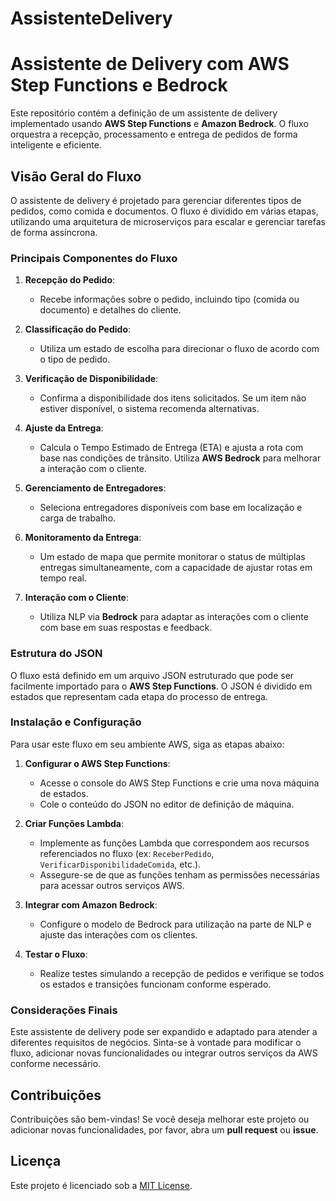 # AssistenteDelivery
# Assistente de Delivery com AWS Step Functions e Bedrock

Este repositório contém a definição de um assistente de delivery implementado usando **AWS Step Functions** e **Amazon Bedrock**. O fluxo orquestra a recepção, processamento e entrega de pedidos de forma inteligente e eficiente.

## Visão Geral do Fluxo

O assistente de delivery é projetado para gerenciar diferentes tipos de pedidos, como comida e documentos. O fluxo é dividido em várias etapas, utilizando uma arquitetura de microserviços para escalar e gerenciar tarefas de forma assíncrona.

### Principais Componentes do Fluxo

1. **Recepção do Pedido**:
   - Recebe informações sobre o pedido, incluindo tipo (comida ou documento) e detalhes do cliente.

2. **Classificação do Pedido**:
   - Utiliza um estado de escolha para direcionar o fluxo de acordo com o tipo de pedido.

3. **Verificação de Disponibilidade**:
   - Confirma a disponibilidade dos itens solicitados. Se um item não estiver disponível, o sistema recomenda alternativas.

4. **Ajuste da Entrega**:
   - Calcula o Tempo Estimado de Entrega (ETA) e ajusta a rota com base nas condições de trânsito. Utiliza **AWS Bedrock** para melhorar a interação com o cliente.

5. **Gerenciamento de Entregadores**:
   - Seleciona entregadores disponíveis com base em localização e carga de trabalho.

6. **Monitoramento da Entrega**:
   - Um estado de mapa que permite monitorar o status de múltiplas entregas simultaneamente, com a capacidade de ajustar rotas em tempo real.

7. **Interação com o Cliente**:
   - Utiliza NLP via **Bedrock** para adaptar as interações com o cliente com base em suas respostas e feedback.

### Estrutura do JSON

O fluxo está definido em um arquivo JSON estruturado que pode ser facilmente importado para o **AWS Step Functions**. O JSON é dividido em estados que representam cada etapa do processo de entrega.

### Instalação e Configuração

Para usar este fluxo em seu ambiente AWS, siga as etapas abaixo:

1. **Configurar o AWS Step Functions**:
   - Acesse o console do AWS Step Functions e crie uma nova máquina de estados.
   - Cole o conteúdo do JSON no editor de definição de máquina.

2. **Criar Funções Lambda**:
   - Implemente as funções Lambda que correspondem aos recursos referenciados no fluxo (ex: `ReceberPedido`, `VerificarDisponibilidadeComida`, etc.).
   - Assegure-se de que as funções tenham as permissões necessárias para acessar outros serviços AWS.

3. **Integrar com Amazon Bedrock**:
   - Configure o modelo de Bedrock para utilização na parte de NLP e ajuste das interações com os clientes.

4. **Testar o Fluxo**:
   - Realize testes simulando a recepção de pedidos e verifique se todos os estados e transições funcionam conforme esperado.

### Considerações Finais

Este assistente de delivery pode ser expandido e adaptado para atender a diferentes requisitos de negócios. Sinta-se à vontade para modificar o fluxo, adicionar novas funcionalidades ou integrar outros serviços da AWS conforme necessário.

## Contribuições

Contribuições são bem-vindas! Se você deseja melhorar este projeto ou adicionar novas funcionalidades, por favor, abra um **pull request** ou **issue**.

## Licença

Este projeto é licenciado sob a [MIT License](LICENSE).

